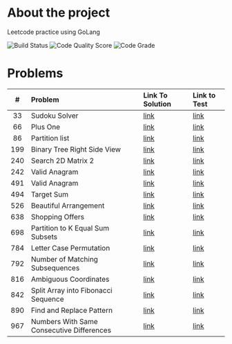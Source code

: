 <!-- ABOUT THE PROJECT -->

# About the project

Leetcode practice using GoLang

![Build Status](https://github.com/serhii-soboliev/golc/actions/workflows/go.yml/badge.svg)
![Code Quality Score](https://api.codiga.io/project/34041/score/svg)
![Code Grade](https://api.codiga.io/project/34041/status/svg)

# Problems

|#  | Problem          | Link To Solution                              | Link to Test                                 |
|:-:| :---             | :-                                            | :-                                           |
|33| Sudoku Solver | [link](pkg/backtracking/33.sudoku_solver.go)| [link](pkg/backtracking/33.sudoku_solver_test.go)|
|66| Plus One | [link](pkg/math/66.plus_one.go)| [link](pkg/math/66.plus_one_test.go)|
|86| Partition list | [link](pkg/linkedlist/86.partition_list.go)| [link](pkg/linkedlist/86.partition_list_test.go)|
|199| Binary Tree Right Side View | [link](pkg/tree/199.binary_tree_right_side_view.go)| [link](pkg/tree/199.binary_tree_right_side_view_test.go)|
|240| Search 2D Matrix 2 | [link](pkg/binarysearch/240.search_2d_matrix_ll.go)| [link](pkg/binarysearch/240.search_2d_matrix_ll_test.go)
|242| Valid Anagram | [link](pkg/binarysearch/240.search_2d_matrix_ll.go)| [link](pkg/binarysearch/240.search_2d_matrix_ll_test.go)
|491| Valid Anagram | [link](pkg/string/242.valid_anagram.go)| [link](pkg/string/242.valid_anagram_test.go)|
|494| Target Sum | [link](pkg/backtracking/494.target_sum.go)| [link](pkg/backtracking/494.target_sum_test.go)|
|526| Beautiful Arrangement | [link](pkg/backtracking/526.beautiful_arrangement.go)| [link](pkg/backtracking/526.beautiful_arrangement_test.go)|
|638| Shopping Offers  | [link](pkg/backtracking/638.shopping_offers.go)| [link](pkg/backtracking/638.shopping_offers_test.go)|
|698| Partition to K Equal Sum Subsets  | [link](pkg/backtracking/698.partition_k_equal_sum_subsets.go)| [link](pkg/backtracking/698.partition_k_equal_sum_subsets_test.go)|
|784| Letter Case Permutation  | [link](pkg/backtracking/784.letter_case_permutation.go)| [link](pkg/backtracking/784.letter_case_permutation_test.go)|
|792| Number of Matching Subsequences  | [link](pkg/string/792.number_of_matching_subsequences.go)| [link](pkg/string/792.number_of_matching_subsequences_test.go)|
|816| Ambiguous Coordinates | [link](pkg/backtracking/816.ambiguous_coordinates.go)| [link](pkg/backtracking/816.ambiguous_coordinates_test.go)|
|842| Split Array into Fibonacci Sequence | [link](pkg/backtracking/842.split_array_into_fibonacci_sequence.go)| [link](pkg/backtracking/842.split_array_into_fibonacci_sequence_test.go)|
|890| Find and Replace Pattern| [link](pkg/string/890.find_and_replace_pattern.go)| [link](pkg/string/890.find_and_replace_pattern_test.go)|
|967| Numbers With Same Consecutive Differences| [link](pkg/backtracking/967.numbers_with_same_consecutive_diff.go)| [link](pkg/backtracking/967.numbers_with_same_consecutive_diff_test.go˝)|
